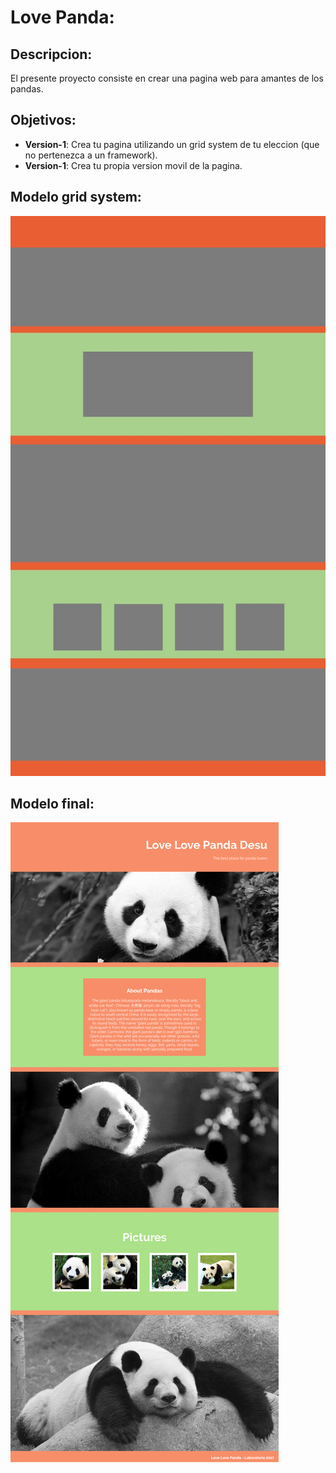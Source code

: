 # Love Panda:

## Descripcion:
El presente proyecto consiste en crear una pagina web para amantes de los pandas.

## Objetivos:

* **Version-1**: Crea tu pagina utilizando un grid system de tu eleccion (que no pertenezca a un framework).
* **Version-1**: Crea tu propia version movil de la pagina.
## Modelo grid system:
![](https://github.com/PaoSil/love-panda/blob/master/assets/docs/maquetado.jpg)
## Modelo final:
![](https://github.com/PaoSil/love-panda/blob/master/assets/docs/imagen.png)

